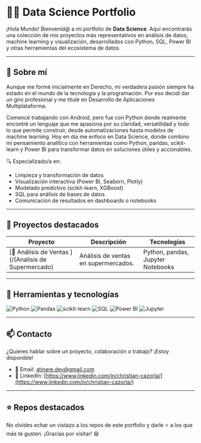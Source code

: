 # 👩‍💻 Data Science Portfolio

¡Hola Mundo! Bienvenid@ a mi portfolio de **Data Science**. Aquí encontrarás una colección de mis proyectos más representativos en análisis de datos, machine learning y visualización, desarrollados con Python, SQL, Power BI y otras herramientas del ecosistema de datos.

---

## 🧠 Sobre mí

Aunque me formé inicialmente en Derecho, mi verdadera pasión siempre ha estado en el mundo de la tecnología y la programación. Por eso decidí dar un giro profesional y me titulé en Desarrollo de Aplicaciones Multiplataforma.

Comencé trabajando con Android, pero fue con Python donde realmente encontré un lenguaje que me apasiona por su claridad, versatilidad y todo lo que permite construir, desde automatizaciones hasta modelos de machine learning. Hoy en día me enfoco en Data Science, donde combino mi pensamiento analítico con herramientas como Python, pandas, scikit-learn y Power BI para transformar datos en soluciones útiles y accionables.

🔍 Especializado/a en:
- Limpieza y transformación de datos
- Visualización interactiva (Power BI, Seaborn, Plotly)
- Modelado predictivo (scikit-learn, XGBoost)
- SQL para análisis de bases de datos
- Comunicación de resultados en dashboards o notebooks

---

## 🚀 Proyectos destacados

| Proyecto | Descripción | Tecnologías |
|---------|-------------|-------------|
| [🔗 Análisis de Ventas ](/(Analisis de Supermercado) | Análisis de ventas  en supermercados. | Python, pandas, Jupyter Notebooks |


---

## 🧰 Herramientas y tecnologías

![Python](https://img.shields.io/badge/-Python-3776AB?style=flat&logo=python&logoColor=white)
![Pandas](https://img.shields.io/badge/-Pandas-150458?style=flat&logo=pandas)
![scikit-learn](https://img.shields.io/badge/-Scikit--learn-F7931E?style=flat&logo=scikitlearn&logoColor=white)
![SQL](https://img.shields.io/badge/-SQL-4479A1?style=flat&logo=postgresql&logoColor=white)
![Power BI](https://img.shields.io/badge/-PowerBI-F2C811?style=flat&logo=powerbi)
![Jupyter](https://img.shields.io/badge/-Jupyter-F37626?style=flat&logo=jupyter&logoColor=white)

---

## 📫 Contacto

¿Quieres hablar sobre un proyecto, colaboración o trabajo? ¡Estoy disponible!

- 📧 Email: [atinare.dev@gmail.com](atinare.dev@gmail.com)
- 💼 LinkedIn: [https://www.linkedin.com/in/christian-cazorla/](https://www.linkedin.com/in/christian-cazorla/)

---

## ⭐ Repos destacados

No olvides echar un vistazo a los repos de este portfolio y darle ⭐ a los que más te gusten. ¡Gracias por visitar! 😄

